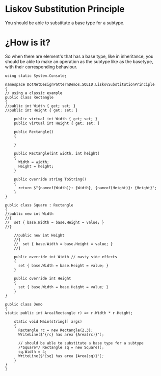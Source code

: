 ﻿# Liskov Substitution Principle
You should be able to substitute a base type for a subtype.

# ¿How is it?
So when there are element's that has a base type, like in inheritance,
you should be able to make an operation as the subtype like as the basetype,
with their corresponding behaviour.

    using static System.Console;
    
    namespace DotNetDesignPatternDemos.SOLID.LiskovSubstitutionPrinciple
    {
    // using a classic example
    public class Rectangle
    {
    //public int Width { get; set; }
    //public int Height { get; set; }
    
        public virtual int Width { get; set; }
        public virtual int Height { get; set; }
    
        public Rectangle()
        {
          
        }
    
        public Rectangle(int width, int height)
        {
          Width = width;
          Height = height;
        }
    
        public override string ToString()
        {
          return $"{nameof(Width)}: {Width}, {nameof(Height)}: {Height}";
        }
    }
    
    public class Square : Rectangle
    {
    //public new int Width
    //{
    //  set { base.Width = base.Height = value; }
    //}
    
        //public new int Height
        //{ 
        //  set { base.Width = base.Height = value; }
        //}
    
        public override int Width // nasty side effects
        {
          set { base.Width = base.Height = value; }
        }
    
        public override int Height
        { 
          set { base.Width = base.Height = value; }
        }
    }
    
    public class Demo
    {
    static public int Area(Rectangle r) => r.Width * r.Height;
    
        static void Main(string[] args)
        {
          Rectangle rc = new Rectangle(2,3);
          WriteLine($"{rc} has area {Area(rc)}");
    
          // should be able to substitute a base type for a subtype
          /*Square*/ Rectangle sq = new Square();
          sq.Width = 4;
          WriteLine($"{sq} has area {Area(sq)}");
        }
    }
    }

